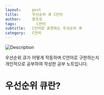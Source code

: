 ```yaml
---
layout:     post
title:      우선순위 큐 C언어
author:     쭌프로
tags: 		  C언어
subtitle:   C언어로 표현하는 우선순위 큐
category:   C언어
---
```

<!-- Start Writing Below in Markdown -->

![Description](https://alalstjr.github.io/promote.github.io/img/c_bg.png)

<p>
  우선순위 큐가 어떻게 작동하며 C언어로 구현하는지 <br/>
  개인적으로 공부하여 작성한 공부 노트입니다.
</p>

# 우선순위 큐란?

